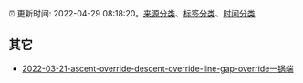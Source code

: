 :alarm_clock: 更新时间: 2022-04-29 08:18:20。[来源分类](../README.md)、[标签分类](../TAGS.md)、[时间分类](../TIMELINE.md)

## 其它




- [2022-03-21-ascent-override-descent-override-line-gap-override一锅端](https://www.zhangxinxu.com/wordpress/2022/03/css-ascent-override-descent/) 